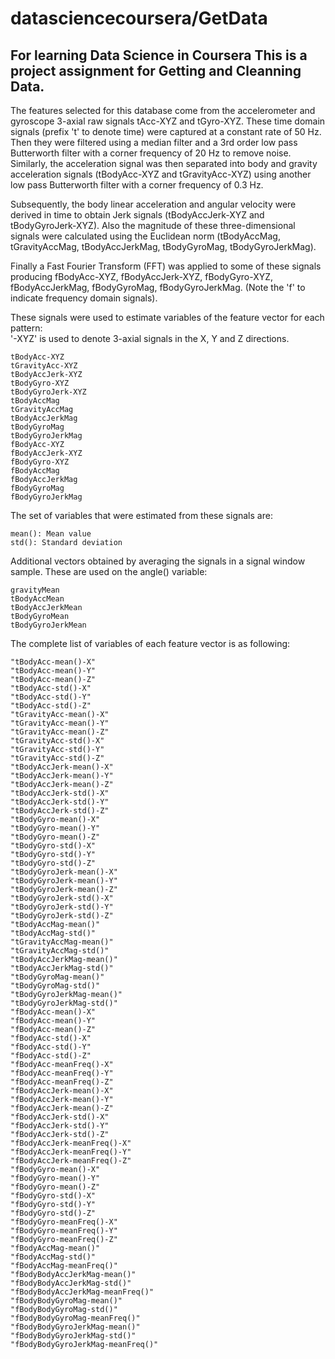 datasciencecoursera/GetData
===================

For learning Data Science  in Coursera 
This is a project assignment for Getting and Cleanning Data.
------------------------------------------------------------
 

The features selected for this database come from the accelerometer and gyroscope 3-axial raw signals tAcc-XYZ and tGyro-XYZ. These time domain signals (prefix 't' to denote time) were captured at a constant rate of 50 Hz. Then they were filtered using a median filter and a 3rd order low pass Butterworth filter with a corner frequency of 20 Hz to remove noise. Similarly, the acceleration signal was then separated into body and gravity acceleration signals (tBodyAcc-XYZ and tGravityAcc-XYZ) using another low pass Butterworth filter with a corner frequency of 0.3 Hz. 

Subsequently, the body linear acceleration and angular velocity were derived in time to obtain Jerk signals (tBodyAccJerk-XYZ and tBodyGyroJerk-XYZ). Also the magnitude of these three-dimensional signals were calculated using the Euclidean norm (tBodyAccMag, tGravityAccMag, tBodyAccJerkMag, tBodyGyroMag, tBodyGyroJerkMag). 

Finally a Fast Fourier Transform (FFT) was applied to some of these signals producing fBodyAcc-XYZ, fBodyAccJerk-XYZ, fBodyGyro-XYZ, fBodyAccJerkMag, fBodyGyroMag, fBodyGyroJerkMag. (Note the 'f' to indicate frequency domain signals). 

These signals were used to estimate variables of the feature vector for each pattern:  
'-XYZ' is used to denote 3-axial signals in the X, Y and Z directions.

	tBodyAcc-XYZ
	tGravityAcc-XYZ
	tBodyAccJerk-XYZ
	tBodyGyro-XYZ
	tBodyGyroJerk-XYZ
	tBodyAccMag
	tGravityAccMag
	tBodyAccJerkMag
	tBodyGyroMag
	tBodyGyroJerkMag
	fBodyAcc-XYZ
	fBodyAccJerk-XYZ
	fBodyGyro-XYZ
	fBodyAccMag
	fBodyAccJerkMag
	fBodyGyroMag
	fBodyGyroJerkMag

The set of variables that were estimated from these signals are: 

	mean(): Mean value
	std(): Standard deviation

Additional vectors obtained by averaging the signals in a signal window sample. These are used on the angle() variable:

	gravityMean
	tBodyAccMean
	tBodyAccJerkMean
	tBodyGyroMean
	tBodyGyroJerkMean

The complete list of variables of each feature vector is as following:

	"tBodyAcc-mean()-X"
	"tBodyAcc-mean()-Y"
	"tBodyAcc-mean()-Z"
	"tBodyAcc-std()-X"
	"tBodyAcc-std()-Y"
	"tBodyAcc-std()-Z"
	"tGravityAcc-mean()-X"
	"tGravityAcc-mean()-Y"
	"tGravityAcc-mean()-Z"
	"tGravityAcc-std()-X"
	"tGravityAcc-std()-Y"
	"tGravityAcc-std()-Z"
	"tBodyAccJerk-mean()-X"
	"tBodyAccJerk-mean()-Y"
	"tBodyAccJerk-mean()-Z"
	"tBodyAccJerk-std()-X"
	"tBodyAccJerk-std()-Y"
	"tBodyAccJerk-std()-Z"
	"tBodyGyro-mean()-X"
	"tBodyGyro-mean()-Y"
	"tBodyGyro-mean()-Z"
	"tBodyGyro-std()-X"
	"tBodyGyro-std()-Y"
	"tBodyGyro-std()-Z"
	"tBodyGyroJerk-mean()-X"
	"tBodyGyroJerk-mean()-Y"
	"tBodyGyroJerk-mean()-Z"
	"tBodyGyroJerk-std()-X"
	"tBodyGyroJerk-std()-Y"
	"tBodyGyroJerk-std()-Z"
	"tBodyAccMag-mean()"
	"tBodyAccMag-std()"
	"tGravityAccMag-mean()"
	"tGravityAccMag-std()"
	"tBodyAccJerkMag-mean()"
	"tBodyAccJerkMag-std()"
	"tBodyGyroMag-mean()"
	"tBodyGyroMag-std()"
	"tBodyGyroJerkMag-mean()"
	"tBodyGyroJerkMag-std()"
	"fBodyAcc-mean()-X"
	"fBodyAcc-mean()-Y"
	"fBodyAcc-mean()-Z"
	"fBodyAcc-std()-X"
	"fBodyAcc-std()-Y"
	"fBodyAcc-std()-Z"
	"fBodyAcc-meanFreq()-X"
	"fBodyAcc-meanFreq()-Y"
	"fBodyAcc-meanFreq()-Z"
	"fBodyAccJerk-mean()-X"
	"fBodyAccJerk-mean()-Y"
	"fBodyAccJerk-mean()-Z"
	"fBodyAccJerk-std()-X"
	"fBodyAccJerk-std()-Y"
	"fBodyAccJerk-std()-Z"
	"fBodyAccJerk-meanFreq()-X"
	"fBodyAccJerk-meanFreq()-Y"
	"fBodyAccJerk-meanFreq()-Z"
	"fBodyGyro-mean()-X"
	"fBodyGyro-mean()-Y"
	"fBodyGyro-mean()-Z"
	"fBodyGyro-std()-X"
	"fBodyGyro-std()-Y"
	"fBodyGyro-std()-Z"
	"fBodyGyro-meanFreq()-X"
	"fBodyGyro-meanFreq()-Y"
	"fBodyGyro-meanFreq()-Z"
	"fBodyAccMag-mean()"
	"fBodyAccMag-std()"
	"fBodyAccMag-meanFreq()"
	"fBodyBodyAccJerkMag-mean()"
	"fBodyBodyAccJerkMag-std()"
	"fBodyBodyAccJerkMag-meanFreq()"
	"fBodyBodyGyroMag-mean()"
	"fBodyBodyGyroMag-std()"
	"fBodyBodyGyroMag-meanFreq()"
	"fBodyBodyGyroJerkMag-mean()"
	"fBodyBodyGyroJerkMag-std()"
	"fBodyBodyGyroJerkMag-meanFreq()"
